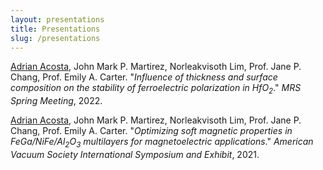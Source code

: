 ```yaml
---
layout: presentations
title: Presentations
slug: /presentations
---
```


<u>Adrian Acosta</u>, John Mark P. Martirez, Norleakvisoth Lim, Prof. Jane P. Chang, Prof. Emily A. Carter. "<i>Influence of thickness and surface 
composition on the stability of ferroelectric polarization in HfO<sub>2</sub></i>." _MRS Spring Meeting_, 2022.

<u>Adrian Acosta</u>, John Mark P. Martirez, Norleakvisoth Lim, Prof. Jane P. Chang, Prof. Emily A. Carter. "<i>Optimizing soft magnetic properties in FeGa/NiFe/Al<sub>2</sub>O<sub>3</sub> multilayers for magnetoelectric applications</i>." _American Vacuum Society International Symposium and Exhibit_, 2021.
